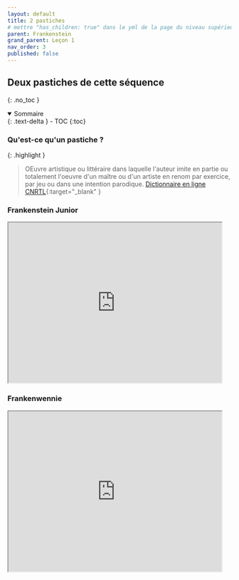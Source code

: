 ```yaml
---
layout: default
title: 2 pastiches
# mettre "has_children: true" dans le yml de la page du niveau supérieur
parent: Frankenstein
grand_parent: Leçon 1
nav_order: 3
published: false
---
```

## Deux pastiches de cette séquence
{: .no_toc }

<details open markdown="block">
  <summary>
    Sommaire
  </summary>
  {: .text-delta }
- TOC
{:toc}
</details>

### Qu'est-ce qu'un pastiche ?

{: .highlight }
> OEuvre artistique ou littéraire dans laquelle l'auteur imite en partie ou totalement l'oeuvre d'un maître ou d'un artiste en renom par exercice, par jeu ou dans une intention parodique.
> [Dictionnaire en ligne CNRTL](https://www.cnrtl.fr/definition/pastiche){:target="_blank" }

### Frankenstein Junior

<iframe src="https://drive.google.com/file/d/1w9UCHUB3ocag649eJCCR17ixyecRHy25/preview" width="480" height="360" allow="autoplay"></iframe>

### Frankenwennie

<iframe src="https://drive.google.com/file/d/1w1onmjyTTDQCdNE9zDwSd47cNuEB1wJL/preview" width="480" height="360" allow="autoplay"></iframe>
